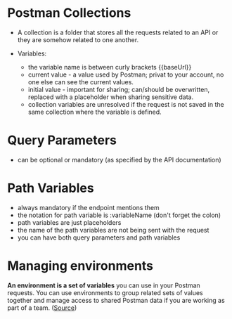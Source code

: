 # Postman Collections
- A collection is a folder that stores all the requests related to an API or they are somehow related to one another.

- Variables:
  - the variable name is between curly brackets {{baseUrl}}
  - current value - a value used by Postman; privat to your account, no one else can see the current values.
  - initial value - important for sharing; can/should be overwritten, replaced with a placeholder when sharing sensitive data.
  - collection variables are unresolved if the request is not saved in the same collection where the variable is defined.

# Query Parameters
- can be optional or mandatory (as specified by the API documentation)

# Path Variables
- always mandatory if the endpoint mentions them
- the notation for path variable is :variableName (don't forget the colon)
- path variables are just placeholders
- the name of the path variables are not being sent with the request
- you can have both query parameters and path variables 

# Managing environments

**An environment is a set of variables** you can use in your Postman requests. You can use environments to group related sets of values together and manage access to shared Postman data if you are working as part of a team. ([Source](https://learning.postman.com/docs/sending-requests/managing-environments/#creating-environments))

